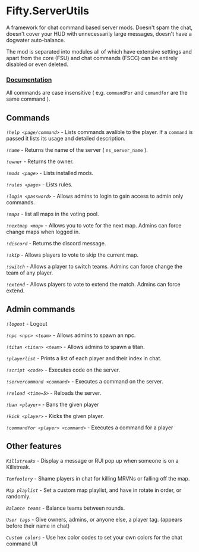 # Fifty.ServerUtils
A framework for chat command based server mods. Doesn't spam the chat, doesn't cover your HUD with unnecessarily large messages, doesn't have a dogwater auto-balance.

The mod is separated into modules all of which have extensive settings and apart from the core (FSU) and chat commands (FSCC) can be entirely disabled or even deleted.

### [Documentation](https://github.com/F1F7Y/ServerUtilities/blob/main/docs/docs_index.md)

All commands are case insensitive ( e.g. `commandFor` and `comandfor` are the same command ).

## Commands
*`!help <page/command>`* - Lists commands avalible to the player. If a `command` is passed it lists its usage and detailed description.

*`!name`* - Returns the name of the server ( `ns_server_name` ).

*`!owner`* - Returns the owner.

*`!mods <page>`* - Lists installed mods.

*`!rules <page>`* - Lists rules.

*`!login <password>`* - Allows admins to login to gain access to admin only commands.

*`!maps`* - list all maps in the voting pool.

*`!nextmap <map>`* - Allows you to vote for the next map. Admins can force change maps when logged in.

*`!discord`* - Returns the discord message.

*`!skip`* - Allows players to vote to skip the current map.

*`!switch`* - Allows a player to switch teams. Admins can force change the team of any player.

*`!extend`* - Allows players to vote to extend the match. Admins can force extend.

## Admin commands
*`!logout`* - Logout

*`!npc <npc> <team>`* - Allows admins to spawn an npc.

*`!titan <titan> <team>`* - Allows admins to spawn a titan.

*`!playerlist`* - Prints a list of each player and their index in chat.

*`!script <code>`* - Executes code on the server.

*`!servercommand <command>`* - Executes a command on the server.

*`!reload <time=5>`* - Reloads the server.

*`!ban <player>`* - Bans the given player

*`!kick <player>`* - Kicks the given player.

*`!commandfor <player> <command>`* - Executes a command for a player

## Other features
*`Killstreaks`* - Display a message or RUI pop up when someone is on a Killstreak.

*`Tomfoolery`* - Shame players in chat for killing MRVNs or falling off the map.

*`Map playlist`* - Set a custom map playlist, and have in rotate in order, or randomly.

*`Balance teams`* - Balance teams between rounds.

*`User tags`* - Give owners, admins, or anyone else, a player tag. (appears before their name in chat)

*`Custom colors`* - Use hex color codes to set your own colors for the chat command UI
